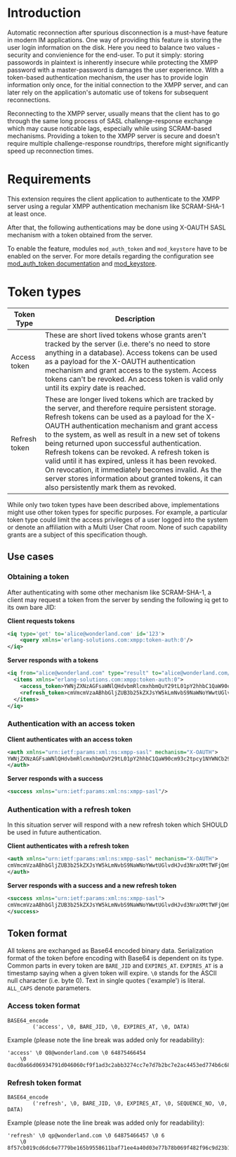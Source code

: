 # Introduction

Automatic reconnection after spurious disconnection is a must-have feature in modern IM applications. 
One way of providing this feature is storing the user login information on the disk. 
Here you need to balance two values - security and convienience for the end-user. 
To put it simply: storing passowords in plaintext is inherently insecure while protecting the XMPP password with a master-password is damages the user experience.
With a token-based authentication mechanism, the user has to provide login information only once, for the initial connection to the XMPP server, and can later rely on the application's automatic use of tokens for subsequent reconnections.


Reconnecting to the XMPP server, usually means that the client has to go through the same long process of SASL challenge-response exchange which may cause noticable lags, especially while using SCRAM-based mechanisms. 
Providing a token to the XMPP server is secure and doesn't require multiple challenge-response roundtrips, therefore might significantly speed up reconnection times.

# Requirements

This extension requires the client application to authenticate to the XMPP server using a regular XMPP authentication mechanism like SCRAM-SHA-1 at least once.

After that, the following authentications may be done using X-OAUTH SASL mechanism with a token obtained from the server.

To enable the feature, modules `mod_auth_token` and `mod_keystore` have to be enabled on the server. For more details regarding the configuration see [mod_auth_token documentation](../modules/mod_auth_token.md) and [mod_keystore](../modules/mod_keystore.md).

# Token types

| Token Type | Description |
| ---------  | ----------- |
| Access token | These are short lived tokens whose grants aren't tracked by the server (i.e. there's no need to store anything in a database). Access tokens can be used as a payload for the X-OAUTH authentication mechanism and grant access to the system. Access tokens can't be revoked. An access token is valid only until its expiry date is reached. |
| Refresh token | These are longer lived tokens which are tracked by the server, and therefore require persistent storage. Refresh tokens can be used as a payload for the X-OAUTH authentication mechanism and grant access to the system, as well as result in a new set of tokens being returned upon successful authentication. Refresh tokens can be revoked. A refresh token is valid until it has expired, unless it has been revoked. On revocation, it immediately becomes invalid. As the server stores information about granted tokens, it can also persistently mark them as revoked. |

While only two token types have been described above, implementations might use other token types for specific purposes. 
For example, a particular token type could limit the access privileges of a user logged into the system or denote an affiliation with a Multi User Chat room. 
None of such capability grants are a subject of this specification though.

## Use cases

### Obtaining a token

After authenticating with some other mechanism like SCRAM-SHA-1, a client may request a token from the server by sending the following iq get to its own bare JID:

**Client requests tokens**

```xml
<iq type='get' to='alice@wonderland.com' id='123'>
    <query xmlns='erlang-solutions.com:xmpp:token-auth:0'/>
</iq>
```

**Server responds with a tokens**

```xml
<iq from="alice@wonderland.com" type="result" to="alice@wonderland.com/resource" id="123">
  <items xmlns="erlang-solutions.com:xmpp:token-auth:0">
    <access_token>YWNjZXNzAGFsaWNlQHdvbmRlcmxhbmQuY29tL01pY2hhbC1QaW90cm93c2tpcy1NYWNCb29rLVBybwA2MzYyMTg4Mzc2NAA4M2QwNzNiZjBkOGJlYzVjZmNkODgyY2ZlMzkyZWM5NGIzZjA4ODNlNDI4ZjQzYjc5MGYxOWViM2I2ZWJlNDc0ODc3MDkxZTIyN2RhOGMwYTk2ZTc5ODBhNjM5NjE1Zjk=</access_token>
    <refresh_token>cmVmcmVzaABhbGljZUB3b25kZXJsYW5kLmNvbS9NaWNoYWwtUGlvdHJvd3NraXMtTWFjQm9vay1Qcm8ANjM2MjMwMDYxODQAMQAwZGQxOGJjODhkMGQ0N2MzNTBkYzAwYjcxZjMyZDVmOWIwOTljMmI1ODU5MmNhN2QxZGFmNWFkNGM0NDQ2ZGU2MWYxYzdhNTJjNDUyMGI5YmIxNGIxNTMwMTE4YTM1NTc=</refresh_token>
  </items>
</iq>
```

### Authentication with an access token

**Client authenticates with an access token**

```xml
<auth xmlns="urn:ietf:params:xml:ns:xmpp-sasl" mechanism="X-OAUTH">
YWNjZXNzAGFsaWNlQHdvbmRlcmxhbmQuY29tL01pY2hhbC1QaW90cm93c2tpcy1NYWNCb29rLVBybwA2MzYyMTg4Mzc2NAA4M2QwNzNiZjBkOGJlYzVjZmNkODgyY2ZlMzkyZWM5NGIzZjA4ODNlNDI4ZjQzYjc5MGYxOWViM2I2ZWJlNDc0ODc3MDkxZTIyN2RhOGMwYTk2ZTc5ODBhNjM5NjE1Zjk=
</auth>
```
**Server responds with a success**

```xml
<success xmlns="urn:ietf:params:xml:ns:xmpp-sasl"/>
```

### Authentication with a refresh token

In this situation server will respond with a new refresh token which SHOULD be used in future authentication.

**Client authenticates with a refresh token**

```xml
<auth xmlns="urn:ietf:params:xml:ns:xmpp-sasl" mechanism="X-OAUTH">
cmVmcmVzaABhbGljZUB3b25kZXJsYW5kLmNvbS9NaWNoYWwtUGlvdHJvd3NraXMtTWFjQm9vay1Qcm8ANjM2MjMwMDYxODQAMQAwZGQxOGJjODhkMGQ0N2MzNTBkYzAwYjcxZjMyZDVmOWIwOTljMmI1ODU5MmNhN2QxZGFmNWFkNGM0NDQ2ZGU2MWYxYzdhNTJjNDUyMGI5YmIxNGIxNTMwMTE4YTM1NTc=
</auth>
```

**Server responds with a success and a new refresh token**

```xml
<success xmlns="urn:ietf:params:xml:ns:xmpp-sasl">
cmVmcmVzaABhbGljZUB3b25kZXJsYW5kLmNvbS9NaWNoYWwtUGlvdHJvd3NraXMtTWFjQm9vay1Qcm8ANjM2MjMwMDYxODQAMgAwZGQxOGJjODhkMGQ0N2MzNTBkYzAwYjcxZjMyZDVmOWIwOTljMmI1ODU5MmNhN2QxZGFmNWFkNGM0NDQ2ZGU2MWYxYzdhNTJjNDUyMGI5YmIxNGIxNTMwMTE4YTM1NTc=
</success>
```

## Token format

All tokens are exchanged as Base64 encoded binary data. 
Serialization format of the token before encoding with Base64 is dependent on its type. 
Common parts in every token are `BARE_JID` and `EXPIRES_AT`. `EXPIRES_AT` is a timestamp saying when a given token will expire. `\0` stands for the ASCII null character (i.e. byte 0).
Text in single quotes ('example') is literal. 
`ALL_CAPS` denote parameters.

### Access token format

```
BASE64_encode
        ('access', \0, BARE_JID, \0, EXPIRES_AT, \0, DATA)
```

Example (please note the line break was added only for readability):

```
'access' \0 Q8@wonderland.com \0 64875466454
    \0 0acd0a66d06934791d046060cf9f1ad3c2abb3274cc7e7d7b2bc7e2ac4453ed774b6c6813b40ebec2bbc3774d59d4087
```

### Refresh token format

```
BASE64_encode
        ('refresh', \0, BARE_JID, \0, EXPIRES_AT, \0, SEQUENCE_NO, \0, DATA)
```

Example (please note the line break was added only for readability):

```
'refresh' \0 qp@wonderland.com \0 64875466457 \0 6
    \0 8f57cb019cd6dc6e7779be165b9558611baf71ee4a40d03e77b78b069f482f96c9d23b1ac1ef69f64c1a1db3d36a96ad
```

